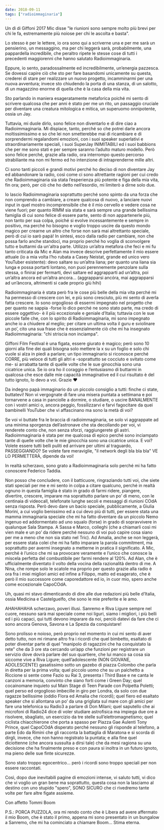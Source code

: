 ```yaml
---
date: 2018-09-11
tags: ["radioimmaginaria"]
---
```

Un dì di Giffoni 2017 Mic disse "le riunioni sono sempre molto più brevi per chi le fa, estremamente più noiose per chi le ascolta e basta".

Lo stesso è per le lettere, io ora sono qui a scriverne una e per me sarà un pensierino, un messaggino, ma per chi leggerà sarà, probabilmente, una pappardella incredibile, che peraltro ripete le stesse cose di tutti i precedenti maggiorenni che hanno salutato Radioimmaginaria.

Eppure, io sento, paradossalmente ed incredibilmente, un’energia pazzesca. Se dovessi capire ciò che sto per fare basandomi unicamente su questa, crederei di stare per realizzare un nuovo progetto, incamminarmi per una nuova avventura; invece sto chiudendo la porta di una stanza, di un salotto, di un magazzino enorme di quella che è la casa della mia vita.

Sto parlando in maniera esageratamente metaforica poiché mi sento di scrivere qualcosa che per anni è stato per me un rito, un passaggio cruciale per diventare una creatura mitologica e mitica, un superuomo onnipotente, ossia un Jay.

Tuttavia, mi duole dirlo, sono felice non diventarlo e di dire ciao a Radioimmaginaria. Mi dispiace, tanto, perché so che potrei darle ancora moltissimissimo e so che lei non smetterebbe mai di ricambiare e di sorprendermi regalandomi emozioni, con i suoi speaker superlativi e straordinariamente speciali, i suoi SuperJay INIMITABILI ed i suoi babbions che per me sono stati e per sempre saranno l’adulto maturo modello. Però sono felice perché, grazie alla radio, ora interrompo questo percorso strabiliante ma non mi fermo ed ho intenzione di intraprenderne mille altri.

Ci sono tanti piccoli e grandi motivi perché ho deciso di non diventare Jay ed abbandonare la radio, così come ci sono altrettante ragioni per cui credo che Radioimmaginaria sia stata l’esperienza più potente e figa della mia vita, fin ora; però, per ciò che ho detto nell’esordio, mi limiterò a dirne solo due.

Io lascio Radioimmaginaria soprattutto perché sono spinto da una forza che non comprendo a cambiare, a creare qualcosa di nuovo, a lanciare nuovi input in quel mostro incomprensibile che è il mio cervello e vedere cosa ne viene fuori; per quanto RIMM sia stata e sarà sempre una grande bellissima famiglia di cui sono felice di essere parte, sento di non appartenerle più, non tanto per sua colpa, poiché si evolve incessantemente e sempre in positivo, ma perché ho bisogno e voglio troppo uscire da questo mondo magico per crearne un altro che forse non sarà mai altrettanto speciale, però di cui io sarò papà! In sintesi, esco dalla radio per cambiare, non che possa farlo anche standoci, ma proprio perché ho voglia di sconvolgere tutto e buttarmi da un'altra parte. Utilizzo un’altra metafora che feci e mi fu tanto criticata da Mic e Alan ma invece descrive perfettamente il mio essere attuale (io a mia volta l’ho rubata a Casey Neistat, grande ed unico vero YouTuber esistente): devo saltare su un’altra liana; per quanto una liana sia lunga e possa portarti lontano, non puoi perennemente penzolare sulla stessa, o finirai per fermarti, devi saltare ed aggrapparti ad un’altra, poi un’altra ancora ed un’altra ancora… (aggrapparsi ancóra, mai aggrapparsi ad un’àncora, altrimenti si cade proprio giù hihi)

Radioimmaginaria è stata però fra le cose più belle della mia vita perché mi ha permesso di crescere con lei, e più sono cresciuto, più mi sento di averla fatta crescere. Io sono orgoglioso di essermi impegnato nel progetto che per quanto ne sappia -forse lo dico perché ne sono stato parte, ma credo di essere oggettivo- è il più eccezionale e geniale d’Italia; tuttavia con le sue piccole falle che, con lo spirito di Radioimmaginaria, mi sono impegnato anche io a chiudere al meglio; per citare un ultima volta il guru e sviolinare un po’, cito una sua frase che è essenzialmente ciò che mi ha insegnato Radioimmaginaria: "chi striscia non inciampa".

Giffoni Film Festival è una figata, essere giurato è magico; però sono 10 giorni alla fine dei quali bisogna solo mettere la x su un foglio e solo chi vuole si alza in piedi a parlare; un tipo immaginario si riconosce perché CORRE, più veloce di tutti gli altri e -soprattutto se cocciuto e svitato come me- si arrabatta tante di quelle volte che le sue ginocchia sono una cicatrice unica. Se io ora ho il coraggio e l’entusiasmo di buttarmi in qualcosa che esce dalle mie capacità immaginative ed il cui risultato è del tutto ignoto, lo devo a voi. Grazie ❤️

Da indegno papà immaginario do un piccolo consiglio a tutti: finche ci state, buttatevi! Non vi vergognate di fare una misera puntata a settimana e poi tornarvene a casa in panciolle a dormire, o studiare, o uscire BANALMENTE con i vostri amici o, ancora peggio, fossilizzarvi e farvi fagocitare da quei bambinelli YouTuber che vi affascinano ma sono la metà di voi?

Se voi vi buttate fra le braccia di radioimmaginaria, se solo vi aggrappate ad una minima sporgenza dell’astronave che sta decollando per voi, vi renderete conto che, non senza sforzi, raggiungerete gli astri. Radioimmaginaria è stata per me qualcosa di epico perché sono inciampato tante di quelle volte che le mie ginocchia sono una cicatrice unica. E voi? Volete essere tutti belli puliti ed arrivare per ultimi al traguardo, PASSEGGIANDO? Se volete fare meraviglie, "il network degli bla bla bla" VE LO PERMETTERÀ, dipende da voi!

In realtà scherzavo, sono grato a Radioimmaginaria solo perché mi ha fatto conoscere Federico Taddia.

Non posso che concludere, con il batticuore, ringraziando tutti voi, che siete stati speciali per me e mi sento in colpa a citare qualcuno, perché in realtà ognuno in questa famiglia è stato in grado di farmi ridere, piangere, divertire, crescere, imparare ma soprattutto parlare un po’ di meno, con le centinaia di videocall, telefonate lunghe secoli e messaggi di riunioni COdA senza risposta. Però devo dare un bacio speciale, pubblicamente, a Giulia Morini, a cui voglio benissimo ed a cui devo più di tutti, per essere stata una mamma immaginaria speciale che mi ha fatto diventare da un piccolo Nemo ingenuo ed addormentato ad uno squalo (forse) in grado di sopravvivere in qualunque Sala Stampa. A Sassa e Marco, colleghi (che a chiamarli così mi vien male e un po’ da ridere perché nessuno di voi può capire cosa siano per me a meno che non sia stato nel Tric). Ad Amalia, anche se non leggerà, per essere stata colei che mi ha fatto imparare la parola commitment, ma soprattutto per avermi insegnato a metterne in pratica il significato. A Mic, perché è l’unico che mi sa provocare veramente e l’unico che conosce la miscela perfetta del combustibile per farmi rendere al 120%. Ad Alan, che è ufficialmente diventato il volto della vocina della razionalità dentro di me. A Nina, che rompe solo le scatole ma proprio per questo grazie alla radio è ora fra i miei migliori amici ed infine a Filippo, matto ed esagerato, che è però il mio successore come caporedattore ed io, in cuor mio, spero anche come eccezionale CapoCOdA.

Uh, quasi mi stavo dimenticando di dire alle due redazioni più belle d’Italia, ossia Medicina e Castelguelfo, che sono le mie preferite e le amo.

AHAHAHAHA scherzavo, poveri illusi. Sanremo e Riva Ligure sempre nel cuore, nessuno sarà mai speciale come noi liguri, siamo i migliori, i più belli ed i più capaci, qui tutti devono imparare da noi, perciò datevi da fare che ci sono ancora Genova, Savona e La Spezia da conquistare!

Sono prolisso e noioso, però proprio nel momento in cui mi sento di aver detto tutto, non mi rimane altro fra i ricordi che quel bimbetto, esaltato di poter diventar parte di quel "manipolo di ragazzini che ha conquistato la rete" che da 3 ore sta cercando un’app che funzioni per registrare un servizio dove dovrà parlare del suo quartiere, che lui manco sa cosa sia siccome vive a Riva Ligure; quell’adolescente (NON GIOVANE, ADOLESCENTE) gasatissimo sotto un gazebo di piazza Colombo che parla in diretta per la prima volta; quel piccolo uomo che su un palchetto a Riccione si sente come Fazio su Rai 3, presenta i Third Base e ne canta le canzoni a memoria, convinto che siano forti come i Green Day; quel cocainomane inquieto sul Main Stage di Teen Parade con Polpetta Poletti; quel perso ed orgoglioso imbecille in giro per Londra, da solo con due ragazze bellissime (oddio Flora ed Amalia che ricordi); quel fiero ed esaltato speaker che si allontana un po’ da una grigliata sul mare con gli amici per fare una telefonica su Radio3 a parlare di Don Milani; quel saputello che ai microfoni di Radio24 dice di voler studiare astrofisica ma impiega due ore a risolvere, sbagliato, un esercizio da tre stelle sull’elettromagnetismo; quel ciclista chiacchierone che porta a spasso per Piazza Gae Aulenti Tony Prince, quel CapoCOdA disperato perché nessuno gli risponde al telefono, a parte Edo da Rimini che gli racconta la battaglia di Maratona e si scorda di dirgli, invece, che non hanno registrato la puntata; e alla fine quel diciottenne (che ancora sussulta a dirsi tale) che da mesi ragiona su una decisione che ha finalmente preso e con paura si inoltra in un futuro ignoto, ma pieno delle sue finte sicurezze.

Sono stato troppo egocentrico… però i ricordi sono troppo speciali per non essere raccontati.

Così, dopo due inevitabili pagine di emozioni intense, vi saluto tutti, vi dico che vi voglio un gran bene ma soprattutto, questa cosa non la lasciamo al destino con uno stupido "spero", SONO SICURO che ci rivedremo tante volte per fare altre figate assieme.

Con affetto
Tommi Boom

P.S.: PORCA PUZZOLA, ora mi rendo conto che è Libera ad avere affermato il mio Boom, che è stato il primo, appena mi sono presentato in un bungalow a Sanremo, che mi ha cominciato a chiamare Boom… Stima eterna.
